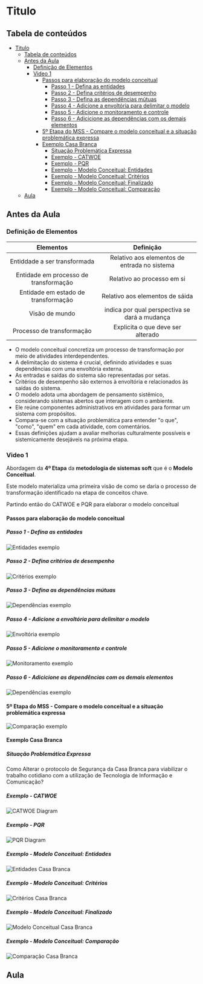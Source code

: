 # Titulo

## Tabela de conteúdos

- [Titulo](#titulo)
  - [Tabela de conteúdos](#tabela-de-conteúdos)
  - [Antes da Aula](#antes-da-aula)
    - [Definição de Elementos](#definição-de-elementos)
    - [Video 1](#video-1)
      - [Passos para elaboração do modelo conceitual](#passos-para-elaboração-do-modelo-conceitual)
        - [Passo 1 - Defina as entidades](#passo-1---defina-as-entidades)
        - [Passo 2 - Defina critérios de desempenho](#passo-2---defina-critérios-de-desempenho)
        - [Passo 3 - Defina as dependências mútuas](#passo-3---defina-as-dependências-mútuas)
        - [Passo 4 - Adicione a envoltória para delimitar o modelo](#passo-4---adicione-a-envoltória-para-delimitar-o-modelo)
        - [Passo 5 - Adicione o monitoramento e controle](#passo-5---adicione-o-monitoramento-e-controle)
        - [Passo 6 - Adicicione as dependências com os demais elementos](#passo-6---adicicione-as-dependências-com-os-demais-elementos)
      - [5º Etapa do MSS - Compare o modelo conceitual e a situação problemática expressa](#5º-etapa-do-mss---compare-o-modelo-conceitual-e-a-situação-problemática-expressa)
      - [Exemplo Casa Branca](#exemplo-casa-branca)
        - [Situação Problemática Expressa](#situação-problemática-expressa)
        - [Exemplo - CATWOE](#exemplo---catwoe)
        - [Exemplo - PQR](#exemplo---pqr)
        - [Exemplo - Modelo Conceitual: Entidades](#exemplo---modelo-conceitual-entidades)
        - [Exemplo - Modelo Conceitual: Critérios](#exemplo---modelo-conceitual-critérios)
        - [Exemplo - Modelo Conceitual: Finalizado](#exemplo---modelo-conceitual-finalizado)
        - [Exemplo - Modelo Conceitual: Comparação](#exemplo---modelo-conceitual-comparação)
  - [Aula](#aula)

## Antes da Aula

### Definição de Elementos

|               Elementos               |                   Definição                   |
| :-----------------------------------: | :-------------------------------------------: |
|     Entiddade a ser transformada      | Relativo aos elementos de entrada no sistema  |
| Entidade em processo de transformação |          Relativo ao processo em si           |
|  Entidade em estado de transformação  |        Relativo aos elementos de sáida        |
|            Visão de mundo             | indica por qual perspectiva se dará a mudança |
|       Processo de transformação       |       Explicita o que deve ser alterado       |

- O modelo conceitual concretiza um processo de transformação por meio de atividades interdependentes.
- A delimitação do sistema é crucial, definindo atividades e suas dependências com uma envoltória externa.
- As entradas e saídas do sistema são representadas por setas.
- Critérios de desempenho são externos à envoltória e relacionados às saídas do sistema.
- O modelo adota uma abordagem de pensamento sistêmico, considerando sistemas abertos que interagem com o ambiente.
- Ele reúne componentes administrativos em atividades para formar um sistema com propósitos.
- Compara-se com a situação problemática para entender "o que", "como", "quem" em cada atividade, com comentários.
- Essas definições ajudam a avaliar melhorias culturalmente possíveis e sistemicamente desejáveis na próxima etapa.

### Video 1

Abordagem da **4º Etapa** da **metodologia de sistemas soft** que é o **Modelo Conceitual**.

Este modelo materializa uma primeira visão de como se daria o processo de transformação identificado na etapa de conceitos chave.

Partindo então do CATWOE e PQR para elaborar o modelo conceitual

#### Passos para elaboração do modelo conceitual

##### Passo 1 - Defina as entidades

![Entidades exemplo](img/aula03exemplo01.png)

##### Passo 2 - Defina critérios de desempenho

![Critérios exemplo](img/aula03exemplo02.png)

##### Passo 3 - Defina as dependências mútuas

![Dependências exemplo](img/aula03exemplo03.png)

##### Passo 4 - Adicione a envoltória para delimitar o modelo

![Envoltória exemplo](img/aula03exemplo04.png)

##### Passo 5 - Adicione o monitoramento e controle

![Monitoramento exemplo](img/aula03exemplo05.png)

##### Passo 6 - Adicicione as dependências com os demais elementos

![Dependências exemplo](img/aula03exemplo06.png)

#### 5º Etapa do MSS - Compare o modelo conceitual e a situação problemática expressa

![Comparação exemplo](img/aula03exemplo07.png)

#### Exemplo Casa Branca

##### Situação Problemática Expressa

Como Alterar o protocolo de Segurança da Casa Branca para viabilizar o trabalho cotidiano com a utilização de Tecnologia de Informação e Comunicação?

##### Exemplo - CATWOE

![CATWOE Diagram](img/aula02exemplo04.png)

##### Exemplo - PQR

![PQR Diagram](img/aula02exemplo05.png)

##### Exemplo - Modelo Conceitual: Entidades

![Entidades Casa Branca](img/aula03exemplo08.png)

##### Exemplo - Modelo Conceitual: Critérios

![Critérios Casa Branca](img/aula03exemplo09.png)

##### Exemplo - Modelo Conceitual: Finalizado

![Modelo Conceitual Casa Branca](img/aula03exemplo10.png)

##### Exemplo - Modelo Conceitual: Comparação

![Comparação Casa Branca](img/aula03exemplo11.png)

## Aula
